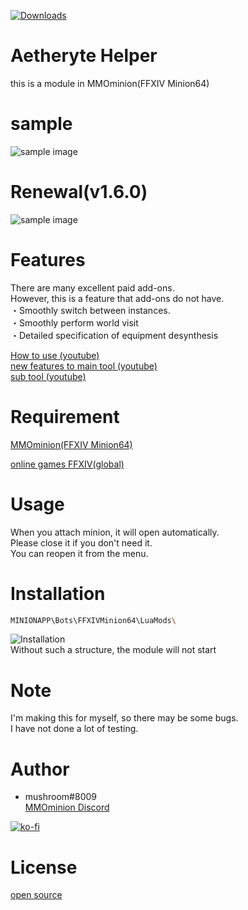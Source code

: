 [![Downloads](https://img.shields.io/github/downloads/mushroom8009/AetheryteHelper/total.svg)](https://github.com/mushroom8009/AetheryteHelper/releases)

# Aetheryte Helper
this is a module in MMOminion(FFXIV Minion64)

# sample
![sample image](https://github.com/mushroom8009/AetheryteHelper/blob/main/Readme_image/sample.png)<br>

# Renewal(v1.6.0)
![sample image](https://github.com/mushroom8009/AetheryteHelper/blob/main/Readme_image/newsample.png)<br>

# Features
There are many excellent paid add-ons.<br>
However, this is a feature that add-ons do not have.<br>
・Smoothly switch between instances.<br>
・Smoothly perform world visit<br>
・Detailed specification of equipment desynthesis<br>

[How to use (youtube)](https://youtu.be/mEjWnAR3Ht0)<br>
[new features to main tool (youtube)](https://youtu.be/Q5BXGo9t4jc)<br>
[sub tool (youtube)](https://youtu.be/0DerL9EFZxw)<br>

 
# Requirement
[MMOminion(FFXIV Minion64)](https://www.mmominion.com/misc.php?page=ffxivbot)

[online games FFXIV(global)](https://jp.finalfantasyxiv.com/)
 
# Usage
When you attach minion, it will open automatically.<br>
Please close it if you don't need it.<br>
You can reopen it from the menu.<br>

# Installation
 
```bash
MINIONAPP\Bots\FFXIVMinion64\LuaMods\
```
![Installation](https://github.com/mushroom8009/AetheryteHelper/blob/main/Readme_image/installation.png)<br>
Without such a structure, the module will not start

 
# Note
I'm making this for myself, so there may be some bugs.<br>
I have not done a lot of testing.<br>

 
# Author
 
* mushroom#8009<br>
[MMOminion Discord](https://discordapp.com/channels/127540472812929024/)

[![ko-fi](https://ko-fi.com/img/githubbutton_sm.svg)](https://ko-fi.com/K3K41SB3L)

 
# License
[open source](https://en.wikipedia.org/wiki/Open-source_software)
 
